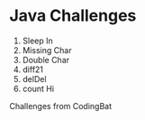 # Java Challenges

1. Sleep In
2. Missing Char
3. Double Char
4. diff21
5. delDel
6. count Hi



Challenges from CodingBat
